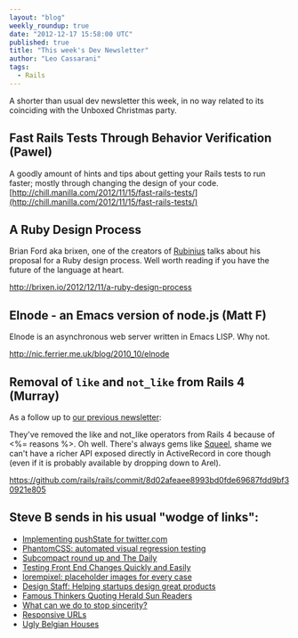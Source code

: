 ```yaml
---
layout: "blog"
weekly_roundup: true
date: "2012-12-17 15:58:00 UTC"
published: true
title: "This week's Dev Newsletter"
author: "Leo Cassarani"
tags:
  - Rails
---
```


A shorter than usual dev newsletter this week, in no way related to its coinciding with the Unboxed Christmas party.

## Fast Rails Tests Through Behavior Verification (Pawel)
A goodly amount of hints and tips about getting your Rails tests to run faster; mostly through changing the design of your code.
[http://chill.manilla.com/2012/11/15/fast-rails-tests/](http://chill.manilla.com/2012/11/15/fast-rails-tests/)

## A Ruby Design Process
Brian Ford aka brixen, one of the creators of [Rubinius](http://rubini.us) talks about his proposal for a Ruby design process. Well worth reading if you have the future of the language at heart.

http://brixen.io/2012/12/11/a-ruby-design-process

## Elnode - an Emacs version of node.js (Matt F)

Elnode is an asynchronous web server written in Emacs LISP. Why not.

http://nic.ferrier.me.uk/blog/2010_10/elnode

## Removal of `like` and `not_like` from Rails 4 (Murray)

As a follow up to [our previous newsletter](http://www.unboxedconsulting.com/blog/cucumbers-missed-high-fives-dancing-hungarians-and-more):

They've removed the like and not_like operators from Rails 4 because of <%= reasons %>.  Oh well.  There's always gems like [Squeel](https://github.com/ernie/squeel), shame we can't have a richer API exposed directly in ActiveRecord in core though (even if it is probably available by dropping down to Arel).

https://github.com/rails/rails/commit/8d02afeaee8993bd0fde69687fdd9bf30921e805

## Steve B sends in his usual "wodge of links": ##

* [Implementing pushState for twitter.com](https://blog.twitter.com/2012/implementing-pushstate-for-twittercom)
* [PhantomCSS: automated visual regression testing](https://github.com/Huddle/PhantomCSS)
* [Subcompact round up and The Daily](http://craigmod.com/satellite/subcompact_round_up/)
* [Testing Front End Changes Quickly and Easily](http://mobiletestingfordummies.tumblr.com/post/37629799816/testing-front-end-changes-quickly-and-easily)
* [lorempixel: placeholder images for every case](http://lorempixel.com/)
* [Design Staff: Helping startups design great products](http://www.designstaff.org/)
* [Famous Thinkers Quoting Herald Sun Readers](http://www.aktifmag.com/top-20-of-2012-famous-thinkers-quoting-herald-sun-readers/)
* [What can we do to stop sincerity?](http://branch.com/b/what-can-we-do-to-stop-sincerity)
* [Responsive URLs](http://responsiveurl.co.uk/while/were/making/everything/responsive/lets/not/forget/the/url/)
* [Ugly Belgian Houses](http://uglybelgianhouses.tumblr.com/)
